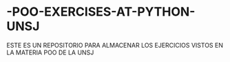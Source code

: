 # -POO-EXERCISES-AT-PYTHON-UNSJ
ESTE ES UN REPOSITORIO PARA ALMACENAR LOS EJERCICIOS VISTOS EN LA MATERIA POO DE LA UNSJ
